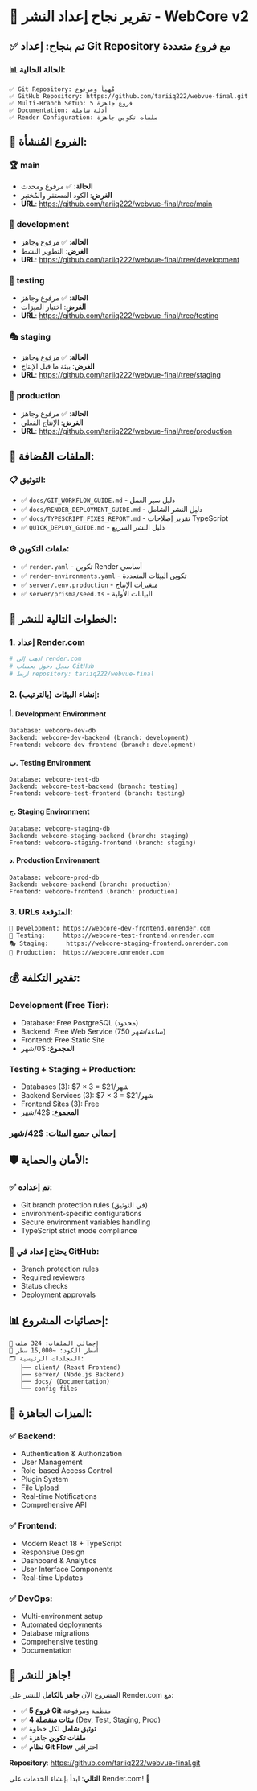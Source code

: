 # 🎉 تقرير نجاح إعداد النشر - WebCore v2

## ✅ **تم بنجاح: إعداد Git Repository مع فروع متعددة**

### 📊 **الحالة الحالية:**
```
✅ Git Repository: مُهيأ ومرفوع
✅ GitHub Repository: https://github.com/tariiq222/webvue-final.git
✅ Multi-Branch Setup: 5 فروع جاهزة
✅ Documentation: أدلة شاملة
✅ Render Configuration: ملفات تكوين جاهزة
```

## 🌿 **الفروع المُنشأة:**

### 🏆 **main**
- **الحالة**: ✅ مرفوع ومحدث
- **الغرض**: الكود المستقر والمُختبر
- **URL**: https://github.com/tariiq222/webvue-final/tree/main

### 🔧 **development**
- **الحالة**: ✅ مرفوع وجاهز
- **الغرض**: التطوير النشط
- **URL**: https://github.com/tariiq222/webvue-final/tree/development

### 🧪 **testing**
- **الحالة**: ✅ مرفوع وجاهز
- **الغرض**: اختبار الميزات
- **URL**: https://github.com/tariiq222/webvue-final/tree/testing

### 🎭 **staging**
- **الحالة**: ✅ مرفوع وجاهز
- **الغرض**: بيئة ما قبل الإنتاج
- **URL**: https://github.com/tariiq222/webvue-final/tree/staging

### 🚀 **production**
- **الحالة**: ✅ مرفوع وجاهز
- **الغرض**: الإنتاج الفعلي
- **URL**: https://github.com/tariiq222/webvue-final/tree/production

## 📁 **الملفات المُضافة:**

### 📋 **التوثيق:**
- ✅ `docs/GIT_WORKFLOW_GUIDE.md` - دليل سير العمل
- ✅ `docs/RENDER_DEPLOYMENT_GUIDE.md` - دليل النشر الشامل
- ✅ `docs/TYPESCRIPT_FIXES_REPORT.md` - تقرير إصلاحات TypeScript
- ✅ `QUICK_DEPLOY_GUIDE.md` - دليل النشر السريع

### ⚙️ **ملفات التكوين:**
- ✅ `render.yaml` - تكوين Render أساسي
- ✅ `render-environments.yaml` - تكوين البيئات المتعددة
- ✅ `server/.env.production` - متغيرات الإنتاج
- ✅ `server/prisma/seed.ts` - البيانات الأولية

## 🚀 **الخطوات التالية للنشر:**

### 1. **إعداد Render.com**
```bash
# اذهب إلى render.com
# سجل دخول بحساب GitHub
# اربط repository: tariiq222/webvue-final
```

### 2. **إنشاء البيئات (بالترتيب):**

#### أ. **Development Environment**
```
Database: webcore-dev-db
Backend: webcore-dev-backend (branch: development)
Frontend: webcore-dev-frontend (branch: development)
```

#### ب. **Testing Environment**
```
Database: webcore-test-db
Backend: webcore-test-backend (branch: testing)
Frontend: webcore-test-frontend (branch: testing)
```

#### ج. **Staging Environment**
```
Database: webcore-staging-db
Backend: webcore-staging-backend (branch: staging)
Frontend: webcore-staging-frontend (branch: staging)
```

#### د. **Production Environment**
```
Database: webcore-prod-db
Backend: webcore-backend (branch: production)
Frontend: webcore-frontend (branch: production)
```

### 3. **URLs المتوقعة:**
```
🔧 Development: https://webcore-dev-frontend.onrender.com
🧪 Testing:     https://webcore-test-frontend.onrender.com
🎭 Staging:     https://webcore-staging-frontend.onrender.com
🚀 Production:  https://webcore.onrender.com
```

## 💰 **تقدير التكلفة:**

### **Development (Free Tier):**
- Database: Free PostgreSQL (محدود)
- Backend: Free Web Service (750 ساعة/شهر)
- Frontend: Free Static Site
- **المجموع**: $0/شهر

### **Testing + Staging + Production:**
- Databases (3): $7 × 3 = $21/شهر
- Backend Services (3): $7 × 3 = $21/شهر
- Frontend Sites (3): Free
- **المجموع**: $42/شهر

### **إجمالي جميع البيئات**: $42/شهر

## 🛡️ **الأمان والحماية:**

### ✅ **تم إعداده:**
- Git branch protection rules (في التوثيق)
- Environment-specific configurations
- Secure environment variables handling
- TypeScript strict mode compliance

### 🔄 **يحتاج إعداد في GitHub:**
- Branch protection rules
- Required reviewers
- Status checks
- Deployment approvals

## 📊 **إحصائيات المشروع:**

```
📁 إجمالي الملفات: 324 ملف
📝 أسطر الكود: ~15,000 سطر
🗂️ المجلدات الرئيسية: 
   ├── client/ (React Frontend)
   ├── server/ (Node.js Backend)
   ├── docs/ (Documentation)
   └── config files
```

## 🎯 **الميزات الجاهزة:**

### ✅ **Backend:**
- Authentication & Authorization
- User Management
- Role-based Access Control
- Plugin System
- File Upload
- Real-time Notifications
- Comprehensive API

### ✅ **Frontend:**
- Modern React 18 + TypeScript
- Responsive Design
- Dashboard & Analytics
- User Interface Components
- Real-time Updates

### ✅ **DevOps:**
- Multi-environment setup
- Automated deployments
- Database migrations
- Comprehensive testing
- Documentation

## 🚀 **جاهز للنشر!**

المشروع الآن **جاهز بالكامل** للنشر على Render.com مع:

- ✅ **5 فروع Git** منظمة ومرفوعة
- ✅ **4 بيئات منفصلة** (Dev, Test, Staging, Prod)
- ✅ **توثيق شامل** لكل خطوة
- ✅ **ملفات تكوين** جاهزة
- ✅ **نظام Git Flow** احترافي

**Repository**: https://github.com/tariiq222/webvue-final.git

**التالي**: ابدأ بإنشاء الخدمات على Render.com! 🎉
